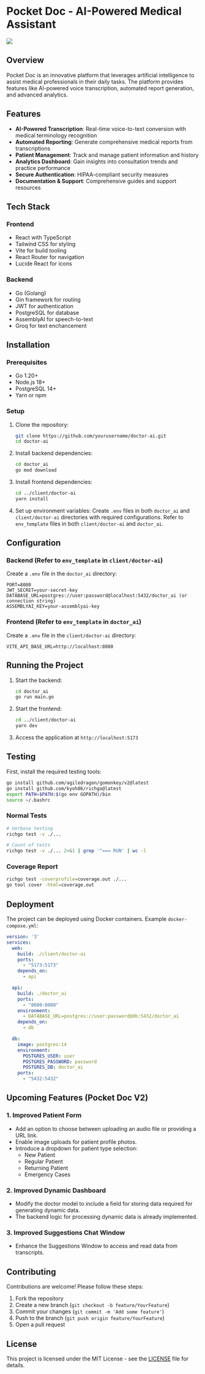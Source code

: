 # Pocket Doc - AI-Powered Medical Assistant
<img src="https://github.com/Boot41/Itish-fse/blob/main/client/doctor-ai/public/Screenshot%20from%202025-02-24%2014-24-58.png"/>

## Overview
Pocket Doc is an innovative platform that leverages artificial intelligence to assist medical professionals in their daily tasks. The platform provides features like AI-powered voice transcription, automated report generation, and advanced analytics.

## Features
- **AI-Powered Transcription**: Real-time voice-to-text conversion with medical terminology recognition
- **Automated Reporting**: Generate comprehensive medical reports from transcriptions
- **Patient Management**: Track and manage patient information and history
- **Analytics Dashboard**: Gain insights into consultation trends and practice performance
- **Secure Authentication**: HIPAA-compliant security measures
- **Documentation & Support**: Comprehensive guides and support resources

## Tech Stack
### Frontend
- React with TypeScript
- Tailwind CSS for styling
- Vite for build tooling
- React Router for navigation
- Lucide React for icons

### Backend
- Go (Golang)
- Gin framework for routing
- JWT for authentication
- PostgreSQL for database
- AssemblyAI for speech-to-text
- Groq for text enchancement

## Installation

### Prerequisites
- Go 1.20+
- Node.js 18+
- PostgreSQL 14+
- Yarn or npm

### Setup
1. Clone the repository:
   ```bash
   git clone https://github.com/yourusername/doctor-ai.git
   cd doctor-ai
   ```

2. Install backend dependencies:
   ```bash
   cd doctor_ai
   go mod download
   ```

3. Install frontend dependencies:
   ```bash
   cd ../client/doctor-ai
   yarn install
   ```

4. Set up environment variables:
   Create `.env` files in both `doctor_ai` and `client/doctor-ai` directories with required configurations. Refer to `env_template` files in both `client/doctor-ai` and `doctor_ai`.

## Configuration
### Backend (Refer to `env_template` in `client/doctor-ai`)
Create a `.env` file in the `doctor_ai` directory:
```env
PORT=8080
JWT_SECRET=your-secret-key
DATABASE_URL=postgres://user:password@localhost:5432/doctor_ai (or connection string)
ASSEMBLYAI_KEY=your-assemblyai-key
```

### Frontend (Refer to `env_template` in `doctor_ai`)
Create a `.env` file in the `client/doctor-ai` directory:
```env
VITE_API_BASE_URL=http://localhost:8080
```

## Running the Project
1. Start the backend:
   ```bash
   cd doctor_ai
   go run main.go
   ```

2. Start the frontend:
   ```bash
   cd ../client/doctor-ai
   yarn dev
   ```

3. Access the application at `http://localhost:5173`

## Testing
First, install the required testing tools:
```bash
go install github.com/agiledragon/gomonkey/v2@latest
go install github.com/kyoh86/richgo@latest
export PATH=$PATH:$(go env GOPATH)/bin
source ~/.bashrc
```

### Normal Tests
```bash
# Verbose testing
richgo test -v ./...

# Count of tests
richgo test -v ./... 2>&1 | grep '^=== RUN' | wc -l
```

### Coverage Report
```bash
richgo test -coverprofile=coverage.out ./...
go tool cover -html=coverage.out
```

## Deployment
The project can be deployed using Docker containers. Example `docker-compose.yml`:
```yaml
version: '3'
services:
  web:
    build: ./client/doctor-ai
    ports:
      - "5173:5173"
    depends_on:
      - api

  api:
    build: ./doctor_ai
    ports:
      - "8080:8080"
    environment:
      - DATABASE_URL=postgres://user:password@db:5432/doctor_ai
    depends_on:
      - db

  db:
    image: postgres:14
    environment:
      POSTGRES_USER: user
      POSTGRES_PASSWORD: password
      POSTGRES_DB: doctor_ai
    ports:
      - "5432:5432"
```

## Upcoming Features (Pocket Doc V2)

### 1. Improved Patient Form
- Add an option to choose between uploading an audio file or providing a URL link.
- Enable image uploads for patient profile photos.
- Introduce a dropdown for patient type selection:
  - New Patient
  - Regular Patient
  - Returning Patient
  - Emergency Cases

### 2. Improved Dynamic Dashboard
- Modify the doctor model to include a field for storing data required for generating dynamic data.
- The backend logic for processing dynamic data is already implemented.

### 3. Improved Suggestions Chat Window
- Enhance the Suggestions Window to access and read data from transcripts.

## Contributing
Contributions are welcome! Please follow these steps:
1. Fork the repository
2. Create a new branch (`git checkout -b feature/YourFeature`)
3. Commit your changes (`git commit -m 'Add some feature'`)
4. Push to the branch (`git push origin feature/YourFeature`)
5. Open a pull request

## License
This project is licensed under the MIT License - see the [LICENSE](LICENSE) file for details.

